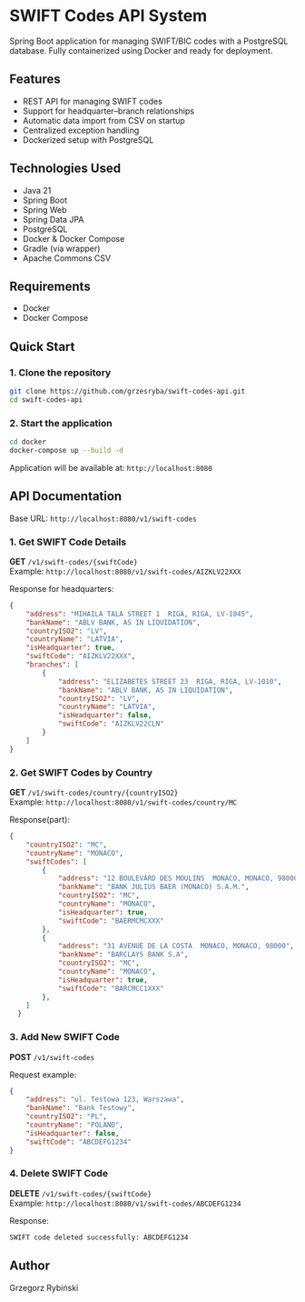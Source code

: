 # SWIFT Codes API System

Spring Boot application for managing SWIFT/BIC codes with a PostgreSQL database. Fully containerized using Docker and ready for deployment.

## Features

- REST API for managing SWIFT codes
- Support for headquarter–branch relationships
- Automatic data import from CSV on startup
- Centralized exception handling
- Dockerized setup with PostgreSQL

## Technologies Used

- Java 21
- Spring Boot
- Spring Web
- Spring Data JPA
- PostgreSQL
- Docker & Docker Compose
- Gradle (via wrapper)
- Apache Commons CSV

## Requirements

- Docker
- Docker Compose

## Quick Start

### 1. Clone the repository

```bash
git clone https://github.com/grzesryba/swift-codes-api.git
cd swift-codes-api
```

### 2. Start the application

```bash
cd docker
docker-compose up --build -d
```

Application will be available at: `http://localhost:8080`

## API Documentation

Base URL: `http://localhost:8080/v1/swift-codes`

### 1. Get SWIFT Code Details

**GET** `/v1/swift-codes/{swiftCode}`  
Example: `http://localhost:8080/v1/swift-codes/AIZKLV22XXX`

Response for headquarters:

```json
{
    "address": "MIHAILA TALA STREET 1  RIGA, RIGA, LV-1045",
    "bankName": "ABLV BANK, AS IN LIQUIDATION",
    "countryISO2": "LV",
    "countryName": "LATVIA",
    "isHeadquarter": true,
    "swiftCode": "AIZKLV22XXX",
    "branches": [
        {
            "address": "ELIZABETES STREET 23  RIGA, RIGA, LV-1010",
            "bankName": "ABLV BANK, AS IN LIQUIDATION",
            "countryISO2": "LV",
            "countryName": "LATVIA",
            "isHeadquarter": false,
            "swiftCode": "AIZKLV22CLN"
        }
    ]
}
```

### 2. Get SWIFT Codes by Country

**GET** `/v1/swift-codes/country/{countryISO2}`  
Example: `http://localhost:8080/v1/swift-codes/country/MC`

Response(part):

```json
{
    "countryISO2": "MC",
    "countryName": "MONACO",
    "swiftCodes": [
        {
            "address": "12 BOULEVARD DES MOULINS  MONACO, MONACO, 98000",
            "bankName": "BANK JULIUS BAER (MONACO) S.A.M.",
            "countryISO2": "MC",
            "countryName": "MONACO",
            "isHeadquarter": true,
            "swiftCode": "BAERMCMCXXX"
        },
        {
            "address": "31 AVENUE DE LA COSTA  MONACO, MONACO, 98000",
            "bankName": "BARCLAYS BANK S.A",
            "countryISO2": "MC",
            "countryName": "MONACO",
            "isHeadquarter": true,
            "swiftCode": "BARCMCC1XXX"
        },
    ]
  }
```

### 3. Add New SWIFT Code

**POST** `/v1/swift-codes`

Request example:

```json
{
    "address": "ul. Testowa 123, Warszawa",
    "bankName": "Bank Testowy",
    "countryISO2": "PL",
    "countryName": "POLAND",
    "isHeadquarter": false,
    "swiftCode": "ABCDEFG1234"
}
```

### 4. Delete SWIFT Code

**DELETE** `/v1/swift-codes/{swiftCode}`  
Example: `http://localhost:8080/v1/swift-codes/ABCDEFG1234`

Response:

``` bash
SWIFT code deleted successfully: ABCDEFG1234
```

## Author

Grzegorz Rybiński
